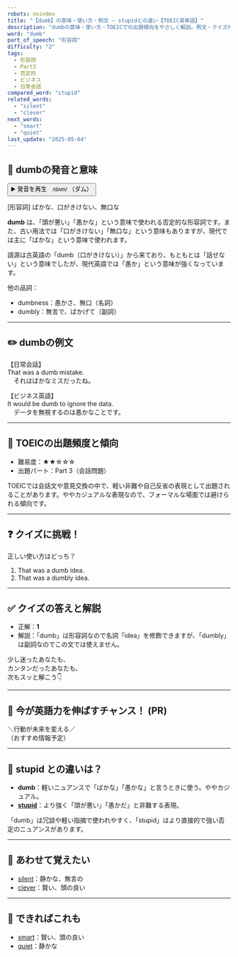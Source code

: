 ```yaml
---
robots: noindex
title: "【dumb】の意味・使い方・例文 ― stupidとの違い【TOEIC英単語】"
description: "dumbの意味・使い方・TOEICでの出題傾向をやさしく解説。例文・クイズ付きでstupidとの違いもわかりやすく学べます。"
word: "dumb"
part_of_speech: "形容詞"
difficulty: "2"
tags:
  - 形容詞
  - Part3
  - 否定的
  - ビジネス
  - 日常会話
compared_word: "stupid"
related_words:
  - "silent"
  - "clever"
next_words:
  - "smart"
  - "quiet"
last_update: "2025-05-04"
---
```


## 🔰 dumbの発音と意味

<button class="play-audio" onclick="playTTS('dumb')">
  <span class="play-audio-main">
    ▶️ 発音を再生　/dʌm/
  </span>
  <span class="play-audio-sub">
    （ダム）
  </span>
</button>

[形容詞] ばかな、口がきけない、無口な

**dumb** は、「頭が悪い」「愚かな」という意味で使われる否定的な形容詞です。また、古い用法では「口がきけない」「無口な」という意味もありますが、現代では主に「ばかな」という意味で使われます。

語源は古英語の「dumb（口がきけない）」から来ており、もともとは「話せない」という意味でしたが、現代英語では「愚か」という意味が強くなっています。

他の品詞：  
- dumbness：愚かさ、無口（名詞）
- dumbly：無言で、ばかげて（副詞）

---

## ✏️ dumbの例文

【日常会話】  
That was a dumb mistake.  
　それはばかなミスだったね。

【ビジネス英語】  
It would be dumb to ignore the data.  
　データを無視するのは愚かなことです。

---

## 🎯 TOEICの出題頻度と傾向

- 難易度：★★☆☆☆
- 出題パート：Part 3（会話問題）

TOEICでは会話文や意見交換の中で、軽い非難や自己反省の表現として出題されることがあります。ややカジュアルな表現なので、フォーマルな場面では避けられる傾向です。

---

## ❓ クイズに挑戦！

正しい使い方はどっち？

1. That was a dumb idea.  
2. That was a dumbly idea.

---

## ✅ クイズの答えと解説

- 正解：**1**
- 解説：「dumb」は形容詞なので名詞「idea」を修飾できますが、「dumbly」は副詞なのでこの文では使えません。

少し迷ったあなたも、  
カンタンだったあなたも、  
次もスッと解こう👇️

---

## 🚀 今が英語力を伸ばすチャンス！ (PR)

<div class="info-center">
＼行動が未来を変える／<br>  
（おすすめ情報予定）
</div>

---

## 🤔  stupid との違いは？

- **dumb**：軽いニュアンスで「ばかな」「愚かな」と言うときに使う。ややカジュアル。
- **[stupid](/word/stupid/)**：より強く「頭が悪い」「愚かだ」と非難する表現。

「dumb」は冗談や軽い指摘で使われやすく、「stupid」はより直接的で強い否定のニュアンスがあります。

---

## 🧩 あわせて覚えたい

- [silent](/word/silent/)：静かな、無言の
- [clever](/word/clever/)：賢い、頭の良い

---

## 📖 できればこれも

- [smart](/word/smart/)：賢い、頭の良い
- [quiet](/word/quiet/)：静かな

<!-- cvid: aid27_bid14 -->
